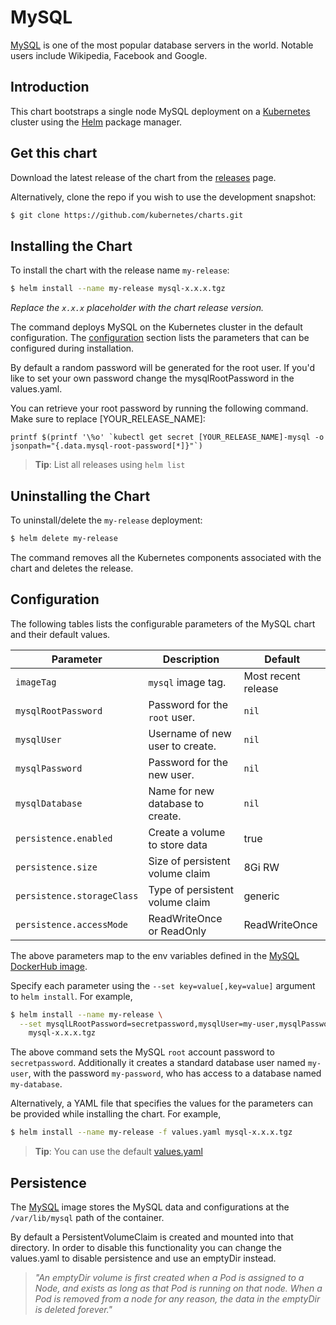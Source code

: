 # MySQL

[MySQL](https://MySQL.org) is one of the most popular database servers in the world. Notable users include Wikipedia, Facebook and Google.

## Introduction

This chart bootstraps a single node MySQL deployment on a [Kubernetes](http://kubernetes.io) cluster using the [Helm](https://helm.sh) package manager.

## Get this chart

Download the latest release of the chart from the [releases](../../../releases) page.

Alternatively, clone the repo if you wish to use the development snapshot:

```bash
$ git clone https://github.com/kubernetes/charts.git
```

## Installing the Chart

To install the chart with the release name `my-release`:

```bash
$ helm install --name my-release mysql-x.x.x.tgz
```

*Replace the `x.x.x` placeholder with the chart release version.*

The command deploys MySQL on the Kubernetes cluster in the default configuration. The [configuration](#configuration) section lists the parameters that can be configured during installation.

By default a random password will be generated for the root user. If you'd like to set your own password change the mysqlRootPassword
in the values.yaml.

You can retrieve your root password by running the following command. Make sure to replace [YOUR_RELEASE_NAME]:

    printf $(printf '\%o' `kubectl get secret [YOUR_RELEASE_NAME]-mysql -o jsonpath="{.data.mysql-root-password[*]}"`)

> **Tip**: List all releases using `helm list`

## Uninstalling the Chart

To uninstall/delete the `my-release` deployment:

```bash
$ helm delete my-release
```

The command removes all the Kubernetes components associated with the chart and deletes the release.

## Configuration

The following tables lists the configurable parameters of the MySQL chart and their default values.

|       Parameter       |           Description            |                         Default                          |
|-----------------------|----------------------------------|----------------------------------------------------------|
| `imageTag`            | `mysql` image tag.     | Most recent release                                      |
| `mysqlRootPassword` | Password for the `root` user.    | `nil`                                                    |
| `mysqlUser`         | Username of new user to create.  | `nil`                                                    |
| `mysqlPassword`     | Password for the new user.       | `nil`                                                    |
| `mysqlDatabase`     | Name for new database to create. | `nil`                                                    |
| `persistence.enabled`      | Create a volume to store data    | true                                              |
|  `persistence.size`         | Size of persistent volume claim | 8Gi RW                                            |
|  `persistence.storageClass`         | Type of persistent volume claim | generic                                            |
|  `persistence.accessMode`         | ReadWriteOnce or ReadOnly | ReadWriteOnce                                             |

The above parameters map to the env variables defined in the [MySQL DockerHub image](https://hub.docker.com/_/mysql/).

Specify each parameter using the `--set key=value[,key=value]` argument to `helm install`. For example,

```bash
$ helm install --name my-release \
  --set mysqlLRootPassword=secretpassword,mysqlUser=my-user,mysqlPassword=my-password,mysqlDatabase=my-database \
    mysql-x.x.x.tgz
```

The above command sets the MySQL `root` account password to `secretpassword`. Additionally it creates a standard database user named `my-user`, with the password `my-password`, who has access to a database named `my-database`.

Alternatively, a YAML file that specifies the values for the parameters can be provided while installing the chart. For example,

```bash
$ helm install --name my-release -f values.yaml mysql-x.x.x.tgz
```

> **Tip**: You can use the default [values.yaml](values.yaml)

## Persistence

The  [MySQL](https://hub.docker.com/_/mysql/) image stores the MySQL data and configurations at the `/var/lib/mysql` path of the container.

By default a PersistentVolumeClaim is created and mounted into that directory. In order to disable this functionality
you can change the values.yaml to disable persistence and use an emptyDir instead.

> *"An emptyDir volume is first created when a Pod is assigned to a Node, and exists as long as that Pod is running on that node. When a Pod is removed from a node for any reason, the data in the emptyDir is deleted forever."*
